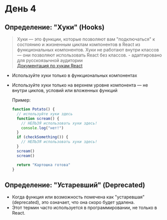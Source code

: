 # День 4

## Определение: "Хуки" (Hooks)

> Хуки — это функции, которые позволяют вам "подключаться" к состоянию и жизненным циклам компонентов в React из функциональных компонентов. Хуки не работают внутри классов — они позволяют использовать React без классов. - адаптировано для русскоязычной аудитории  
> [Документация по хукам React](https://reactjs.org/docs/hooks-overview.html)

- Используйте хуки только в функциональных компонентах
- Используйте хуки только на верхнем уровне компонента — не внутри циклов, условий или вложенных функций

  Пример:

  ```js
  function Potato() {
    // используйте хуки здесь
    function scream() {
      // НЕЛЬЗЯ использовать хуки здесь!
      console.log("нет!")
    }
    if (checkSomething()) {
      // НЕЛЬЗЯ использовать хуки здесь!
    }
    scream()
    scream()

    return "Картошка готова"
  }
  ```

## Определение: "Устаревший" (Deprecated)

- Когда функция или возможность помечена как "устаревшая" (deprecated), это означает, что она скоро будет удалена.
- Этот термин часто используется в программировании, не только в React.

